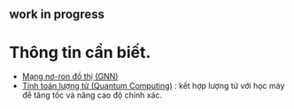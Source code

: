 ## work in progress
# Thông tin cần biết.
* [Mạng nơ-ron đồ thị (GNN)](./Mạng%20nơ-ron%20đồ%20thị%20(GNN).md)
* [Tính toán lượng tử (Quantum Computing)](./Tính%20toán%20lượng%20tử%20(Quantum%20Computing).md)
: kết hợp lượng tử với học máy để tăng tốc và nâng cao độ chính xác.